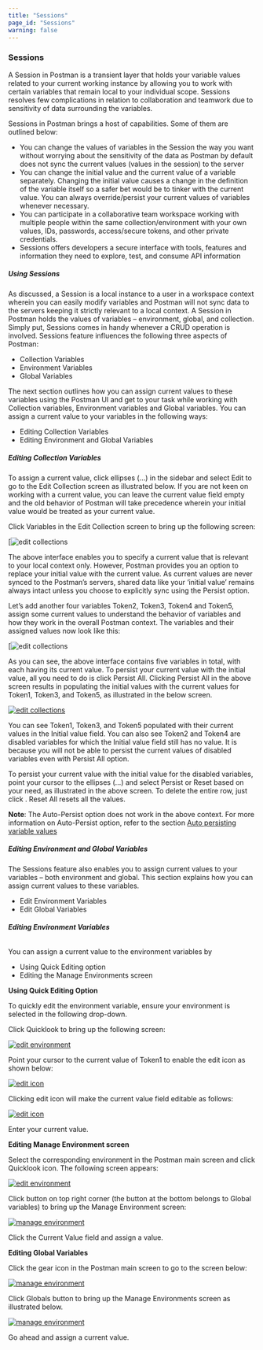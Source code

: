 ```yaml
---
title: "Sessions"
page_id: "Sessions"
warning: false
---
```


### Sessions

 A Session in Postman is a transient layer that holds your variable values related to your current working instance by allowing you to work with certain variables that remain local to your individual scope. Sessions resolves few complications in relation to collaboration and teamwork due to sensitivity of data surrounding the variables.

Sessions in Postman brings a host of capabilities. Some of them are outlined below:

* You can change the values of variables in the Session the way you want without worrying about the sensitivity of the data as Postman by default does not sync the current values (values in the session) to the server
* You can change the initial value and the current value of a variable separately. Changing the initial value causes a change in the definition of the variable itself so a safer bet would be to tinker with the current value. You can always override/persist your current values of variables whenever necessary. 
* You can participate in a collaborative team workspace working with multiple people within the same collection/environment with your own values, IDs, passwords, access/secure tokens, and other private credentials. 
* Sessions offers developers a secure interface with tools, features and information they need to explore, test, and consume API information


##### **Using Sessions**

As discussed, a Session is a local instance to a user in a workspace context wherein you can easily modify variables and Postman will not sync data to the servers keeping it strictly relevant to a local context. A Session in Postman holds the values of variables – environment, global, and collection. Simply put, Sessions comes in handy whenever a CRUD operation is involved. Sessions feature influences the following three aspects of Postman:

* Collection Variables
* Environment Variables
* Global Variables

The next section outlines how you can assign current values to these variables using the Postman UI and get to your task while working with Collection variables, Environment variables and Global variables. You can assign a current value to your variables in the following ways:

* Editing Collection Variables
* Editing Environment and Global Variables


##### **Editing Collection Variables** 

To assign a current value, click ellipses (…) in the sidebar and select Edit to go to the Edit Collection screen as illustrated below. If you are not keen on working  with a current value, you can leave the current value field empty and the old behavior of Postman will take precedence wherein your initial value would be treated as your current value. 

Click Variables in the Edit Collection screen to bring up the following screen:

[![edit collections](https://s3.amazonaws.com/postman-static-getpostman-com/postman-docs/Edit_Collection_CurVal1.png)

The above interface enables you to specify a current value that is relevant to your local context only. However, Postman provides you an option to replace your initial value with the current value. As current values are never synced to the Postman’s servers, shared data like your ‘initial value’ remains always intact unless you choose to explicitly sync using the Persist option. 

Let’s add another four variables Token2, Token3, Token4 and Token5, assign some current values to understand the behavior of variables and how they work in the overall Postman context. The variables and their assigned values now look like this:

[![edit collections](https://s3.amazonaws.com/postman-static-getpostman-com/postman-docs/Edit_Collection_CurVal2.png)

As you can see, the above interface contains five variables in total, with each having its current value. To persist your current value with the initial value, all you need to do is click Persist All. Clicking Persist All in the above screen results in populating the initial values with the current values for Token1, Token3, and Token5, as illustrated in the below screen.

[![edit collections](https://s3.amazonaws.com/postman-static-getpostman-com/postman-docs/Edit_Collection_CurVal3.png)](https://s3.amazonaws.com/postman-static-getpostman-com/postman-docs/Edit_Collection_CurVal3.png)


You can see Token1, Token3, and Token5 populated with their current values in the Initial value field. You can also see Token2 and Token4 are disabled variables for which the Initial value field still has no value. It is because you will not be able to persist the current values of disabled variables even with Persist All option. 

[](https://s3.amazonaws.com/postman-static-getpostman-com/postman-docs/Edit_Collection_CurVal3.png)

To persist your current value with the initial value for the disabled variables, point your cursor to the ellipses (…) and select Persist or Reset based on your need, as illustrated in the above screen. To delete the entire row, just click    . Reset All resets all the values.

**Note**: The Auto-Persist option does not work in the above context. For more information on Auto-Persist option, refer to the section [Auto persisting variable values](/docs/postman/launching_postman/settings)

##### **Editing Environment and Global Variables**

The Sessions feature also enables you to assign current values to your variables – both environment and global. This section explains how you can assign current values to these variables.

* Edit Environment Variables
* Edit Global Variables

###### **Editing Environment Variables**

You can assign a current value to the environment variables by 

* Using Quick Editing option
* Editing the Manage Environments screen

**Using Quick Editing Option**

To  quickly edit the environment variable, ensure your environment is selected in the following drop-down. 

Click Quicklook to bring up the following screen:

[![edit environment](https://s3.amazonaws.com/postman-static-getpostman-com/postman-docs/Edit_Env_Var5.png)](https://s3.amazonaws.com/postman-static-getpostman-com/postman-docs/Edit_Env_Var5.png)

Point your cursor to the current value of Token1 to enable the edit icon as shown below:

[![edit icon](https://s3.amazonaws.com/postman-static-getpostman-com/postman-docs/Edit_Env_Var3.png)](https://s3.amazonaws.com/postman-static-getpostman-com/postman-docs/Edit_Env_Var3.png)

Clicking edit icon will make the current value field editable as follows:

[![edit icon](https://s3.amazonaws.com/postman-static-getpostman-com/postman-docs/Edit_Env_Var4.png)](https://s3.amazonaws.com/postman-static-getpostman-com/postman-docs/Edit_Env_Var4.png)

Enter your current value. 

**Editing Manage Environment screen**

Select the corresponding environment in the Postman main screen and click Quicklook icon. The following screen appears:

[![edit environment](https://s3.amazonaws.com/postman-static-getpostman-com/postman-docs/Edit_Env_Var5.png)](https://s3.amazonaws.com/postman-static-getpostman-com/postman-docs/Edit_Env_Var5.png)

Click  button on top right corner (the  button at the bottom belongs to Global variables) to bring up the Manage Environment screen:

[![manage environment](https://s3.amazonaws.com/postman-static-getpostman-com/postman-docs/Manage_Env1.png)](https://s3.amazonaws.com/postman-static-getpostman-com/postman-docs/Manage_Env1.png)

Click the Current Value field and assign a value. 

**Editing Global Variables**

Click the gear icon in the Postman main screen to go to the screen below: 

[![manage environment](https://s3.amazonaws.com/postman-static-getpostman-com/postman-docs/Manage_Env2.png)](https://s3.amazonaws.com/postman-static-getpostman-com/postman-docs/Manage_Env2.png)

Click Globals button to bring up the Manage Environments screen as illustrated below. 

[![manage environment](https://s3.amazonaws.com/postman-static-getpostman-com/postman-docs/Manage_Env3.png)](https://s3.amazonaws.com/postman-static-getpostman-com/postman-docs/Manage_Env3.png)

Go ahead and assign a current value. 


